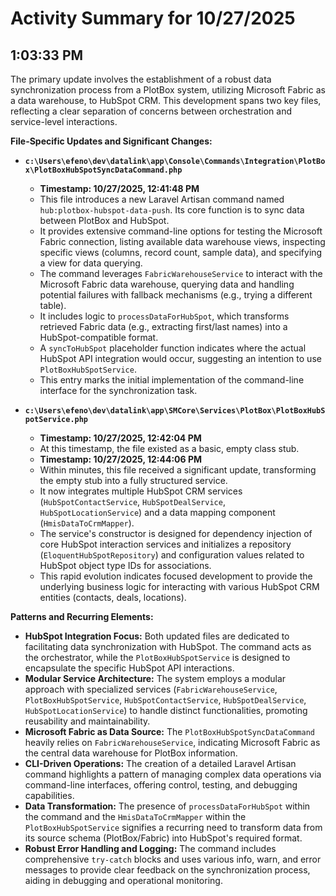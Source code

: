 # Activity Summary for 10/27/2025

## 1:03:33 PM
The primary update involves the establishment of a robust data synchronization process from a PlotBox system, utilizing Microsoft Fabric as a data warehouse, to HubSpot CRM. This development spans two key files, reflecting a clear separation of concerns between orchestration and service-level interactions.

**File-Specific Updates and Significant Changes:**

*   **`c:\Users\efeno\dev\datalink\app\Console\Commands\Integration\PlotBox\PlotBoxHubSpotSyncDataCommand.php`**
    *   **Timestamp: 10/27/2025, 12:41:48 PM**
    *   This file introduces a new Laravel Artisan command named `hub:plotbox-hubspot-data-push`. Its core function is to sync data between PlotBox and HubSpot.
    *   It provides extensive command-line options for testing the Microsoft Fabric connection, listing available data warehouse views, inspecting specific views (columns, record count, sample data), and specifying a view for data querying.
    *   The command leverages `FabricWarehouseService` to interact with the Microsoft Fabric data warehouse, querying data and handling potential failures with fallback mechanisms (e.g., trying a different table).
    *   It includes logic to `processDataForHubSpot`, which transforms retrieved Fabric data (e.g., extracting first/last names) into a HubSpot-compatible format.
    *   A `syncToHubSpot` placeholder function indicates where the actual HubSpot API integration would occur, suggesting an intention to use `PlotBoxHubSpotService`.
    *   This entry marks the initial implementation of the command-line interface for the synchronization task.

*   **`c:\Users\efeno\dev\datalink\app\SMCore\Services\PlotBox\PlotBoxHubSpotService.php`**
    *   **Timestamp: 10/27/2025, 12:42:04 PM**
    *   At this timestamp, the file existed as a basic, empty class stub.
    *   **Timestamp: 10/27/2025, 12:44:06 PM**
    *   Within minutes, this file received a significant update, transforming the empty stub into a fully structured service.
    *   It now integrates multiple HubSpot CRM services (`HubSpotContactService`, `HubSpotDealService`, `HubSpotLocationService`) and a data mapping component (`HmisDataToCrmMapper`).
    *   The service's constructor is designed for dependency injection of core HubSpot interaction services and initializes a repository (`EloquentHubSpotRepository`) and configuration values related to HubSpot object type IDs for associations.
    *   This rapid evolution indicates focused development to provide the underlying business logic for interacting with various HubSpot CRM entities (contacts, deals, locations).

**Patterns and Recurring Elements:**

*   **HubSpot Integration Focus:** Both updated files are dedicated to facilitating data synchronization with HubSpot. The command acts as the orchestrator, while the `PlotBoxHubSpotService` is designed to encapsulate the specific HubSpot API interactions.
*   **Modular Service Architecture:** The system employs a modular approach with specialized services (`FabricWarehouseService`, `PlotBoxHubSpotService`, `HubSpotContactService`, `HubSpotDealService`, `HubSpotLocationService`) to handle distinct functionalities, promoting reusability and maintainability.
*   **Microsoft Fabric as Data Source:** The `PlotBoxHubSpotSyncDataCommand` heavily relies on `FabricWarehouseService`, indicating Microsoft Fabric as the central data warehouse for PlotBox information.
*   **CLI-Driven Operations:** The creation of a detailed Laravel Artisan command highlights a pattern of managing complex data operations via command-line interfaces, offering control, testing, and debugging capabilities.
*   **Data Transformation:** The presence of `processDataForHubSpot` within the command and the `HmisDataToCrmMapper` within the `PlotBoxHubSpotService` signifies a recurring need to transform data from its source schema (PlotBox/Fabric) into HubSpot's required format.
*   **Robust Error Handling and Logging:** The command includes comprehensive `try-catch` blocks and uses various info, warn, and error messages to provide clear feedback on the synchronization process, aiding in debugging and operational monitoring.